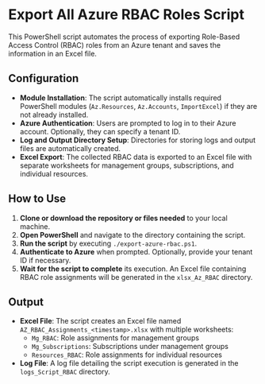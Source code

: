 Export All Azure RBAC Roles Script
==============================

This PowerShell script automates the process of exporting Role-Based Access Control (RBAC) roles from an Azure tenant and saves the information in an Excel file.

Configuration
-------------

-   **Module Installation**: The script automatically installs required PowerShell modules (`Az.Resources`, `Az.Accounts`, `ImportExcel`) if they are not already installed.
-   **Azure Authentication**: Users are prompted to log in to their Azure account. Optionally, they can specify a tenant ID.
-   **Log and Output Directory Setup**: Directories for storing logs and output files are automatically created.
-   **Excel Export**: The collected RBAC data is exported to an Excel file with separate worksheets for management groups, subscriptions, and individual resources.

How to Use
----------

1.  **Clone or download the repository or files needed** to your local machine.
2.  **Open PowerShell** and navigate to the directory containing the script.
3.  **Run the script** by executing `./export-azure-rbac.ps1`.
4.  **Authenticate to Azure** when prompted. Optionally, provide your tenant ID if necessary.
5.  **Wait for the script to complete** its execution. An Excel file containing RBAC role assignments will be generated in the `xlsx_Az_RBAC` directory.

Output
------

-   **Excel File**: The script creates an Excel file named `AZ_RBAC_Assignments_<timestamp>.xlsx` with multiple worksheets:
    -   `Mg_RBAC`: Role assignments for management groups
    -   `Mg_Subscriptions`: Subscriptions under management groups
    -   `Resources_RBAC`: Role assignments for individual resources
-   **Log File**: A log file detailing the script execution is generated in the `logs_Script_RBAC` directory.

 
